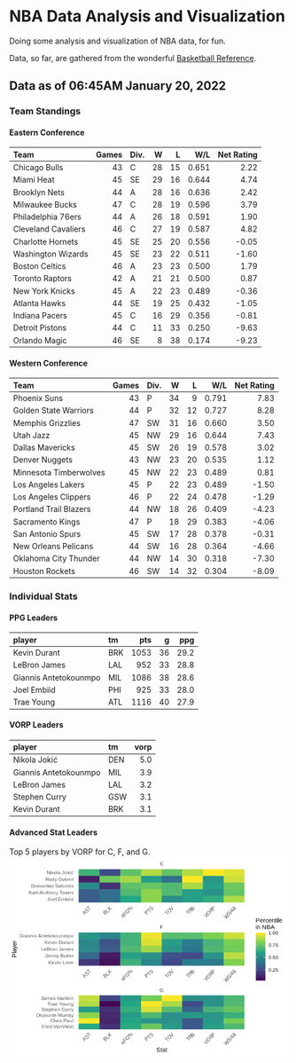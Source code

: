 # NBA Data Analysis and Visualization

Doing some analysis and visualization of NBA data, for fun.

Data, so far, are gathered from the wonderful [Basketball
Reference](https://www.basketball-reference.com/).

## Data as of 06:45AM January 20, 2022

### Team Standings

#### Eastern Conference

| Team                | Games | Div. |  W |  L |   W/L | Net Rating |
| :------------------ | ----: | :--- | -: | -: | ----: | ---------: |
| Chicago Bulls       |    43 | C    | 28 | 15 | 0.651 |       2.22 |
| Miami Heat          |    45 | SE   | 29 | 16 | 0.644 |       4.74 |
| Brooklyn Nets       |    44 | A    | 28 | 16 | 0.636 |       2.42 |
| Milwaukee Bucks     |    47 | C    | 28 | 19 | 0.596 |       3.79 |
| Philadelphia 76ers  |    44 | A    | 26 | 18 | 0.591 |       1.90 |
| Cleveland Cavaliers |    46 | C    | 27 | 19 | 0.587 |       4.82 |
| Charlotte Hornets   |    45 | SE   | 25 | 20 | 0.556 |     \-0.05 |
| Washington Wizards  |    45 | SE   | 23 | 22 | 0.511 |     \-1.60 |
| Boston Celtics      |    46 | A    | 23 | 23 | 0.500 |       1.79 |
| Toronto Raptors     |    42 | A    | 21 | 21 | 0.500 |       0.87 |
| New York Knicks     |    45 | A    | 22 | 23 | 0.489 |     \-0.36 |
| Atlanta Hawks       |    44 | SE   | 19 | 25 | 0.432 |     \-1.05 |
| Indiana Pacers      |    45 | C    | 16 | 29 | 0.356 |     \-0.81 |
| Detroit Pistons     |    44 | C    | 11 | 33 | 0.250 |     \-9.63 |
| Orlando Magic       |    46 | SE   |  8 | 38 | 0.174 |     \-9.23 |

#### Western Conference

| Team                   | Games | Div. |  W |  L |   W/L | Net Rating |
| :--------------------- | ----: | :--- | -: | -: | ----: | ---------: |
| Phoenix Suns           |    43 | P    | 34 |  9 | 0.791 |       7.83 |
| Golden State Warriors  |    44 | P    | 32 | 12 | 0.727 |       8.28 |
| Memphis Grizzlies      |    47 | SW   | 31 | 16 | 0.660 |       3.50 |
| Utah Jazz              |    45 | NW   | 29 | 16 | 0.644 |       7.43 |
| Dallas Mavericks       |    45 | SW   | 26 | 19 | 0.578 |       3.02 |
| Denver Nuggets         |    43 | NW   | 23 | 20 | 0.535 |       1.12 |
| Minnesota Timberwolves |    45 | NW   | 22 | 23 | 0.489 |       0.81 |
| Los Angeles Lakers     |    45 | P    | 22 | 23 | 0.489 |     \-1.50 |
| Los Angeles Clippers   |    46 | P    | 22 | 24 | 0.478 |     \-1.29 |
| Portland Trail Blazers |    44 | NW   | 18 | 26 | 0.409 |     \-4.23 |
| Sacramento Kings       |    47 | P    | 18 | 29 | 0.383 |     \-4.06 |
| San Antonio Spurs      |    45 | SW   | 17 | 28 | 0.378 |     \-0.31 |
| New Orleans Pelicans   |    44 | SW   | 16 | 28 | 0.364 |     \-4.66 |
| Oklahoma City Thunder  |    44 | NW   | 14 | 30 | 0.318 |     \-7.30 |
| Houston Rockets        |    46 | SW   | 14 | 32 | 0.304 |     \-8.09 |

### Individual Stats

#### PPG Leaders

| player                | tm  |  pts |  g |  ppg |
| :-------------------- | :-- | ---: | -: | ---: |
| Kevin Durant          | BRK | 1053 | 36 | 29.2 |
| LeBron James          | LAL |  952 | 33 | 28.8 |
| Giannis Antetokounmpo | MIL | 1086 | 38 | 28.6 |
| Joel Embiid           | PHI |  925 | 33 | 28.0 |
| Trae Young            | ATL | 1116 | 40 | 27.9 |

#### VORP Leaders

| player                | tm  | vorp |
| :-------------------- | :-- | ---: |
| Nikola Jokić          | DEN |  5.0 |
| Giannis Antetokounmpo | MIL |  3.9 |
| LeBron James          | LAL |  3.2 |
| Stephen Curry         | GSW |  3.1 |
| Kevin Durant          | BRK |  3.1 |

#### Advanced Stat Leaders

Top 5 players by VORP for C, F, and G.
![](README_files/figure-gfm/README-unnamed-chunk-7-1.png)<!-- -->

